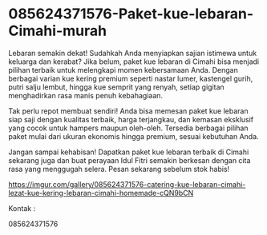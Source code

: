 # 085624371576-Paket-kue-lebaran-Cimahi-murah
Lebaran semakin dekat! Sudahkah Anda menyiapkan sajian istimewa untuk keluarga dan kerabat? Jika belum, paket kue lebaran di Cimahi bisa menjadi pilihan terbaik untuk melengkapi momen kebersamaan Anda. Dengan berbagai varian kue kering premium seperti nastar lumer, kastengel gurih, putri salju lembut, hingga kue semprit yang renyah, setiap gigitan menghadirkan rasa manis penuh kebahagiaan.

Tak perlu repot membuat sendiri! Anda bisa memesan paket kue lebaran siap saji dengan kualitas terbaik, harga terjangkau, dan kemasan eksklusif yang cocok untuk hampers maupun oleh-oleh. Tersedia berbagai pilihan paket mulai dari ukuran ekonomis hingga premium, sesuai kebutuhan Anda.

Jangan sampai kehabisan! Dapatkan paket kue lebaran terbaik di Cimahi sekarang juga dan buat perayaan Idul Fitri semakin berkesan dengan cita rasa yang menggugah selera. Pesan sekarang sebelum stok habis! 

https://imgur.com/gallery/085624371576-catering-kue-lebaran-cimahi-lezat-kue-kering-lebaran-cimahi-homemade-cQN9bCN


Kontak :

085624371576
